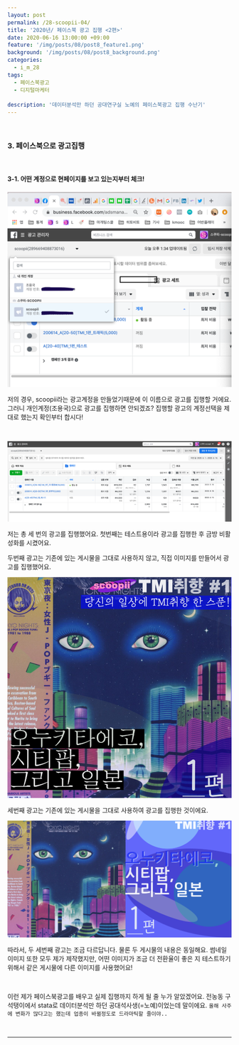 ```yaml
---
layout: post
permalink: /28-scoopii-04/
title: '2020년/ 페이스북 광고 집행 <2편>'
date: 2020-06-16 13:00:00 +09:00
feature: '/img/posts/08/post8_feature1.png'
background: '/img/posts/08/post8_background.png'
categories:
  - i_m_28
tags:
  - 페이스북광고
  - 디지털마케터

description: '데이터분석만 하던 공대연구실 노예의 페이스북광고 집행 수난기'
---
```


<br>

### 3. 페이스북으로 광고집행

<br>

#### 3-1. 어떤 계정으로 현페이지를 보고 있는지부터 체크!

![img 1](/img/posts/09/img1.png)

저의 경우, scoopii라는 광고계정을 만들었기때문에 이 이름으로 광고를 집행할 거에요. 그러니 개인계정(조용국)으로 광고를 집행하면 안되겠죠? 집행할 광고의 계정선택을 제대로 했는지 확인부터 합시다! 

<br>

![img 2](/img/posts/09/img2.png)

저는 총 세 번의 광고를 집행했어요. 첫번째는 테스트용이라 광고를 집행한 후 금방 비활성화를 시켰어요. 

두번째 광고는 기존에 있는 게시물을 그대로 사용하지 않고, 직접 이미지를 만들어서 광고를 집행했어요. 

![img 2](/img/posts/09/insta_test_2.png)



세번째 광고는 기존에 있는 게시물을 그대로 사용하여 광고를 집행한 것이에요. 

![img 2](/img/posts/09/post6_feature1.png)



따라서, 두 세번째 광고는 조금 다르답니다. 물론 두 게시물의 내용은 동일해요. 썸네일 이미지 또한 모두 제가 제작했지만, 어떤 이미지가 조금 더 전환율이 좋은 지 테스트하기 위해서 같은 게시물에 다른 이미지를 사용했어요!

<br>

이런 제가 페이스북광고를 배우고 실제 집행까지 하게 될 줄 누가 알았겠어요. 전농동 구석탱이에서 stata로 데이터분석만 하던 공대석사생(=노예)이었는데 말이에요. `올해 사주에 변화가 많다고는 했는데 업종이 바뀔정도로 드라마틱할 줄이야..`

<br>

-----

<br>